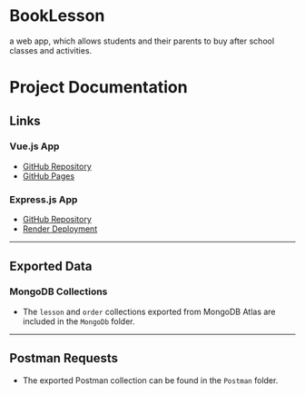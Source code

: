 # BookLesson
a web app, which allows students and their parents to buy after school classes and activities.

# Project Documentation

## Links

### Vue.js App
- [GitHub Repository](https://github.com/Mboogsls/your-vue-repo)  
- [GitHub Pages](https://github.com/Mboogsls/BookLesson)  

### Express.js App
- [GitHub Repository](https://github.com/Mboogsls/BookLesson/ExpressApp)  
- [Render Deployment](https://booklesson.onrender.com/)

---

## Exported Data

### MongoDB Collections
- The `lesson` and `order` collections exported from MongoDB Atlas are included in the `MongoDb` folder.

---

## Postman Requests
- The exported Postman collection can be found in the `Postman` folder.

